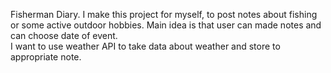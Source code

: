 Fisherman Diary.
I make this project for myself, to post notes about
fishing or some active outdoor hobbies.
Main idea is that user can made notes and can choose
date of event.	
I want to use weather API to take data about weather
and store to appropriate note.

